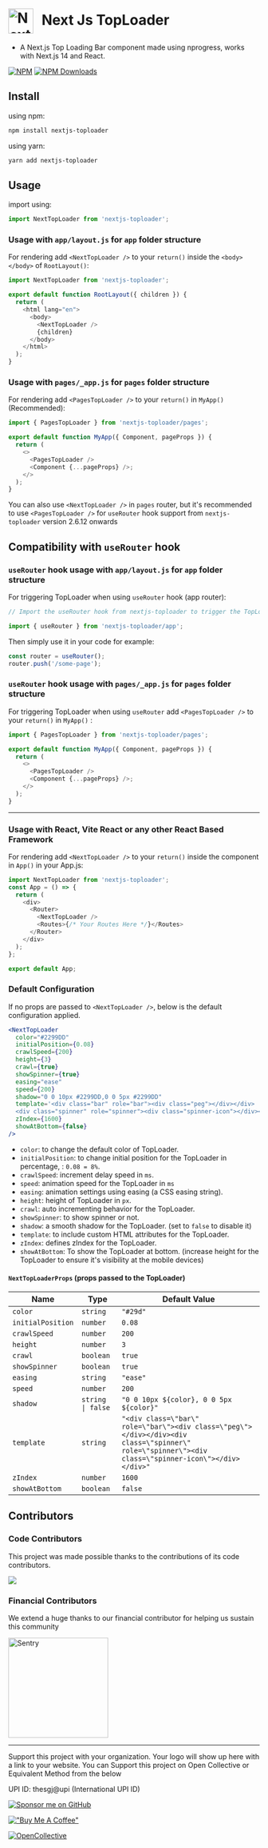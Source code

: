 # <img src="https://images.opencollective.com/nextjs-toploader/070e1d1/logo/256.png?height=256" alt="NextJS TopLoader" width="50" height="50" style="vertical-align:middle; margin-right:10px"/> Next Js TopLoader

- A Next.js Top Loading Bar component made using nprogress, works with Next.js 14 and React.

[![NPM](https://img.shields.io/badge/NPM-%23CB3837.svg?style=for-the-badge&logo=npm&logoColor=white)](https://www.npmjs.com/package/nextjs-toploader)
[![NPM Downloads](https://img.shields.io/npm/dm/nextjs-toploader?&style=flat-square)](https://www.npmjs.com/package/nextjs-toploader)

## Install

using npm:

```bash
npm install nextjs-toploader
```

using yarn:

```bash
yarn add nextjs-toploader
```

## Usage

import using:

```js
import NextTopLoader from 'nextjs-toploader';
```

### Usage with `app/layout.js` for `app` folder structure

For rendering add `<NextTopLoader />` to your `return()` inside the `<body></body>` of `RootLayout()`:

```js
import NextTopLoader from 'nextjs-toploader';

export default function RootLayout({ children }) {
  return (
    <html lang="en">
      <body>
        <NextTopLoader />
        {children}
      </body>
    </html>
  );
}
```

### Usage with `pages/_app.js` for `pages` folder structure

For rendering add `<PagesTopLoader />` to your `return()` in `MyApp()` (Recommended):

```js
import { PagesTopLoader } from 'nextjs-toploader/pages';

export default function MyApp({ Component, pageProps }) {
  return (
    <>
      <PagesTopLoader />
      <Component {...pageProps} />;
    </>
  );
}
```

You can also use `<NextTopLoader />` in `pages` router, but it's recommended to use `<PagesTopLoader />` for `useRouter` hook support from `nextjs-toploader` version 2.6.12 onwards

## Compatibility with `useRouter` hook

### `useRouter` hook usage with `app/layout.js` for `app` folder structure

For triggering TopLoader when using `useRouter` hook (app router):

```js
// Import the useRouter hook from nextjs-toploader to trigger the TopLoader

import { useRouter } from 'nextjs-toploader/app';
```

Then simply use it in your code for example:

```js
const router = useRouter();
router.push('/some-page');
```

### `useRouter` hook usage with `pages/_app.js` for `pages` folder structure

For triggering TopLoader when using `useRouter` add `<PagesTopLoader />` to your `return()` in `MyApp()` :

```js
import { PagesTopLoader } from 'nextjs-toploader/pages';

export default function MyApp({ Component, pageProps }) {
  return (
    <>
      <PagesTopLoader />
      <Component {...pageProps} />;
    </>
  );
}
```

---

### Usage with React, Vite React or any other React Based Framework

For rendering add `<NextTopLoader />` to your `return()` inside the <Router><Router/> component in `App()` in your App.js:

```js
import NextTopLoader from 'nextjs-toploader';
const App = () => {
  return (
    <div>
      <Router>
        <NextTopLoader />
        <Routes>{/* Your Routes Here */}</Routes>
      </Router>
    </div>
  );
};

export default App;
```

### Default Configuration

If no props are passed to `<NextTopLoader />`, below is the default configuration applied.

```jsx
<NextTopLoader
  color="#2299DD"
  initialPosition={0.08}
  crawlSpeed={200}
  height={3}
  crawl={true}
  showSpinner={true}
  easing="ease"
  speed={200}
  shadow="0 0 10px #2299DD,0 0 5px #2299DD"
  template='<div class="bar" role="bar"><div class="peg"></div></div> 
  <div class="spinner" role="spinner"><div class="spinner-icon"></div></div>'
  zIndex={1600}
  showAtBottom={false}
/>
```

- `color`: to change the default color of TopLoader.
- `initialPosition`: to change initial position for the TopLoader in percentage, : `0.08 = 8%`.
- `crawlSpeed`: increment delay speed in `ms`.
- `speed`: animation speed for the TopLoader in `ms`
- `easing`: animation settings using easing (a CSS easing string).
- `height`: height of TopLoader in `px`.
- `crawl`: auto incrementing behavior for the TopLoader.
- `showSpinner`: to show spinner or not.
- `shadow`: a smooth shadow for the TopLoader. (set to `false` to disable it)
- `template`: to include custom HTML attributes for the TopLoader.
- `zIndex`: defines zIndex for the TopLoader.
- `showAtBottom`: To show the TopLoader at bottom. (increase height for the TopLoader to ensure it's visibility at the mobile devices)

#### `NextTopLoaderProps` (props passed to the TopLoader)

| **Name**          | **Type**          | **Default Value**                                                                                                                                   |
| ----------------- | ----------------- | --------------------------------------------------------------------------------------------------------------------------------------------------- |
| `color`           | `string`          | `"#29d"`                                                                                                                                            |
| `initialPosition` | `number`          | `0.08`                                                                                                                                              |
| `crawlSpeed`      | `number`          | `200`                                                                                                                                               |
| `height`          | `number`          | `3`                                                                                                                                                 |
| `crawl`           | `boolean`         | `true`                                                                                                                                              |
| `showSpinner`     | `boolean`         | `true`                                                                                                                                              |
| `easing`          | `string`          | `"ease"`                                                                                                                                            |
| `speed`           | `number`          | `200`                                                                                                                                               |
| `shadow`          | `string \| false` | `"0 0 10px ${color}, 0 0 5px ${color}"`                                                                                                             |
| `template`        | `string`          | `"<div class=\"bar\" role=\"bar\"><div class=\"peg\"></div></div><div class=\"spinner\" role=\"spinner\"><div class=\"spinner-icon\"></div></div>"` |
| `zIndex`          | `number`          | `1600`                                                                                                                                              |
| `showAtBottom`    | `boolean`         | `false`                                                                                                                                             |

## Contributors

### Code Contributors

This project was made possible thanks to the contributions of its code contributors.

<img src="https://opencollective.com/nextjs-toploader/contributors.svg?width=890&button=false" />

### Financial Contributors

We extend a huge thanks to our financial contributor for helping us sustain this community

<a href="https://sentry.io">
  <img src="https://thanks.dev/assets/partner-logos/sentry-color.svg" alt="Sentry" width="200"/>

</a>

---

Support this project with your organization. Your logo will show up here with a link to your website. You can Support this project on Open Collective or Equivalent Method from the below

UPI ID: thesgj@upi (International UPI ID)

[![Sponsor me on GitHub](https://img.shields.io/badge/Sponsor%20me%20on-GitHub-brightgreen)](https://github.com/sponsors/TheSGJ)

[!["Buy Me A Coffee"](https://img.shields.io/badge/Buy_Me_A_Coffee-FFDD00?style=for-the-badge&logo=buy-me-a-coffee&logoColor=black)](https://www.buymeacoffee.com/thesgj)

[![OpenCollective](https://opencollective.com/webpack/donate/button.png?color=blue)](https://opencollective.com/nextjs-toploader)
